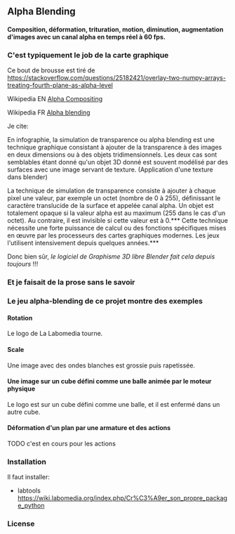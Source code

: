 ## Alpha Blending

#### Composition, déformation, trituration, motion, diminution, augmentation d'images avec un canal alpha en temps réel à 60 fps.

### C'est typiquement le job de la carte graphique

Ce bout de brousse est tiré de https://stackoverflow.com/questions/25182421/overlay-two-numpy-arrays-treating-fourth-plane-as-alpha-level

Wikipedia EN [Alpha Compositing](https://en.wikipedia.org/wiki/Alpha_compositing)

Wikipedia FR [Alpha blending](https://fr.wikipedia.org/wiki/Alpha_blending)

Je cite:

En infographie, la simulation de transparence ou alpha blending est une technique graphique consistant à ajouter de la transparence à des images en deux dimensions ou à des objets tridimensionnels. Les deux cas sont semblables étant donné qu'un objet 3D donné est souvent modélisé par des surfaces avec une image servant de texture. (Application d'une texture dans blender)

La technique de simulation de transparence consiste à ajouter à chaque pixel une valeur, par exemple un octet (nombre de 0 à 255), définissant le caractère translucide de la surface et appelée canal alpha. Un objet est totalement opaque si la valeur alpha est au maximum (255 dans le cas d'un octet). Au contraire, il est invisible si cette valeur est à 0.*** Cette technique nécessite une forte puissance de calcul ou des fonctions spécifiques mises en œuvre par les processeurs des cartes graphiques modernes. Les jeux l'utilisent intensivement depuis quelques années.***

Donc bien sûr, *le logiciel de Graphisme 3D libre Blender fait cela depuis toujours* !!!

### Et je faisait de la prose sans le savoir

### Le jeu alpha-blending de ce projet montre des exemples
#### Rotation
Le logo de La Labomedia tourne.

#### Scale
Une image avec des ondes blanches est grossie puis rapetissée.

#### Une image sur un cube défini comme une balle animée par le moteur physique
Le logo est sur un cube défini comme une balle, et il est enfermé dans un autre cube.

#### Déformation d'un plan par une armature et des actions
TODO
c'est en cours
pour les actions

### Installation
Il faut installer:
* labtools
https://wiki.labomedia.org/index.php/Cr%C3%A9er_son_propre_package_python

### License
